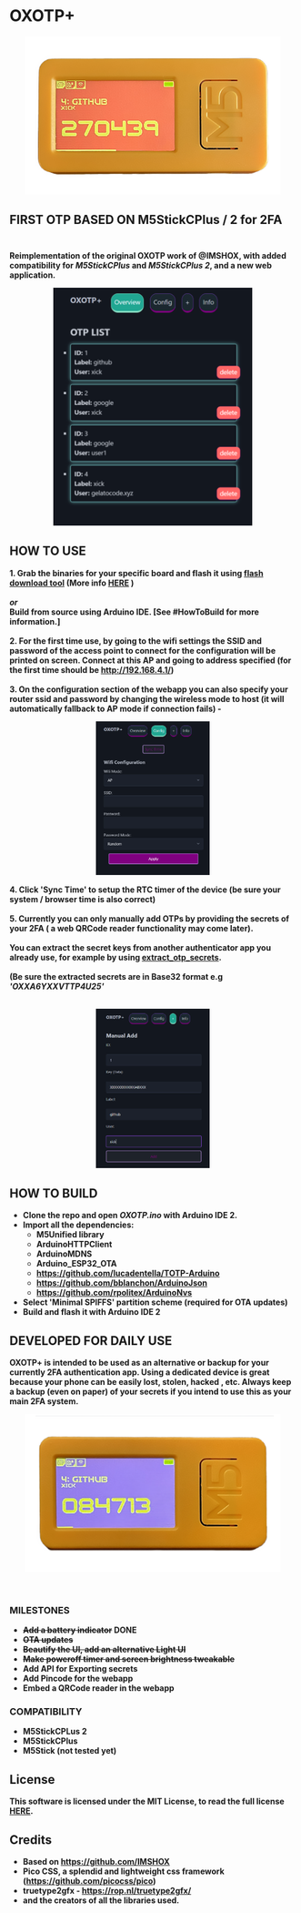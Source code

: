 # OXOTP+

<p align="center"><img alt="PICTURE logo" src="img/oxotp-ss2.png" width="450"></p>

<b>FIRST OTP BASED ON M5StickCPlus / 2 for 2FA <br><br>
-------

Reimplementation of the original **OXOTP** work of @IMSHOX, with added compatibility for *M5StickCPlus* and *M5StickCPlus 2*, and a new web application.

<p align="center"><img alt="otps section" src="img/screenshot_otps.png" width="350"></p>


## HOW TO USE
**1.** Grab the binaries for your specific board and flash it using [flash download tool](https://www.espressif.com/en/support/download/other-tools) (More info [HERE](https://github.com/xick/OXOTP-plus/blob/master/HOW.md) ) <br> <br>
*or* <br>
Build from source using Arduino IDE. [See **#HowToBuild** for more information.] <br> <br>
**2.**  For the first time use, by going to the wifi settings the **SSID** and **password** of the access point to connect for the configuration will be printed on screen. Connect at this **AP** and going to address specified (for the first time should be **http://192.168.4.1/**) <br> <br>
**3.** On the **configuration** section of the webapp you can also specify your router ssid and password by changing the wireless mode to host (it will automatically fallback to AP mode if connection fails)
-<p align="center"><img alt="confituration section" src="img/screenshot_config.png" width="200"></p>
**4**. Click '**Sync Time**' to setup the RTC timer of the device (be sure your system / browser time is also correct) <br> <br>
**5.** Currently you can only manually add **OTPs** by providing the **secrets** of your 2FA ( a web QRCode reader functionality may come later). <br> <br>
You can extract the secret keys from another authenticator app you already use, for example by using [**extract_otp_secrets**](https://github.com/scito/extract_otp_secrets). <br> <br>
(Be sure the extracted secrets are in **Base32** format e.g *'OXXA6YXXVTTP4U25'* <br> <br>
<p align="center"><img alt="add section" src="img/screenshot_add.png" width="200"></p>

## HOW TO BUILD
 - Clone the repo and open *OXOTP.ino* with Arduino IDE 2.
 - Import all the dependencies: 
	 - M5Unified library
	 - ArduinoHTTPClient
	 - ArduinoMDNS
  	- Arduino_ESP32_OTA
	 - https://github.com/lucadentella/TOTP-Arduino
	 - https://github.com/bblanchon/ArduinoJson
	 - https://github.com/rpolitex/ArduinoNvs
- Select 'Minimal SPIFFS' partition scheme (required for OTA updates) 
- Build and flash it with Arduino IDE 2

## DEVELOPED FOR DAILY USE
OXOTP+ is intended to be used as an alternative or backup for your currently 2FA authentication app. Using a dedicated device is great because your phone can be easily lost, stolen, hacked , etc. 
Always keep a backup (even on paper) of your secrets if you intend to use this as your main 2FA system.
<br>
<p align="center"><img alt="PICTURE logo" src="img/oxotp-ss1.png" width="450"></p>
<br>

### MILESTONES
 - ~~Add a battery indicator~~ DONE
 - ~~OTA updates~~  
 - ~~Beautify the UI, add an alternative Light UI~~ 
 - ~~Make poweroff timer and screen brightness tweakable~~ 
 - Add API for Exporting secrets 
 - Add **Pincode** for the webapp
 - Embed a **QRCode** reader in the webapp

### COMPATIBILITY
- M5StickCPLus 2
- M5StickCPlus
- M5Stick (not tested yet)

## License 
This software is licensed under the MIT License, to read the full license <a href="LICENSE" target="_blank">HERE</a>.

## Credits
- Based on https://github.com/IMSHOX
- Pico CSS, a splendid and lightweight css framework (https://github.com/picocss/pico)
- truetype2gfx - https://rop.nl/truetype2gfx/
- and the creators of all the libraries used.

